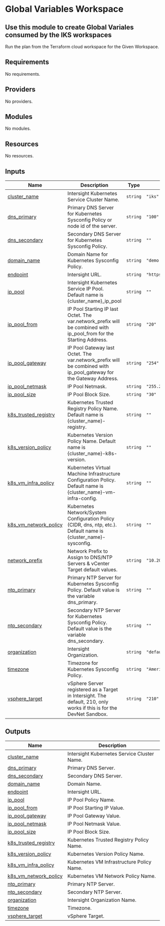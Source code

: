 # Global Variables Workspace

## Use this module to create Global Variales consumed by the IKS workspaces

Run the plan from the Terraform cloud workspace for the Given Workspace.

<!-- BEGINNING OF PRE-COMMIT-TERRAFORM DOCS HOOK -->
## Requirements

No requirements.

## Providers

No providers.

## Modules

No modules.

## Resources

No resources.

## Inputs

| Name | Description | Type | Default | Required |
|------|-------------|------|---------|:--------:|
| <a name="input_cluster_name"></a> [cluster\_name](#input\_cluster\_name) | Intersight Kubernetes Service Cluster Name. | `string` | `"iks"` | no |
| <a name="input_dns_primary"></a> [dns\_primary](#input\_dns\_primary) | Primary DNS Server for Kubernetes Sysconfig Policy or node id of the server. | `string` | `"100"` | no |
| <a name="input_dns_secondary"></a> [dns\_secondary](#input\_dns\_secondary) | Secondary DNS Server for Kubernetes Sysconfig Policy. | `string` | `""` | no |
| <a name="input_domain_name"></a> [domain\_name](#input\_domain\_name) | Domain Name for Kubernetes Sysconfig Policy. | `string` | `"demo.intra"` | no |
| <a name="input_endpoint"></a> [endpoint](#input\_endpoint) | Intersight URL. | `string` | `"https://intersight.com"` | no |
| <a name="input_ip_pool"></a> [ip\_pool](#input\_ip\_pool) | Intersight Kubernetes Service IP Pool.  Default name is {cluster\_name}\_ip\_pool | `string` | `""` | no |
| <a name="input_ip_pool_from"></a> [ip\_pool\_from](#input\_ip\_pool\_from) | IP Pool Starting IP last Octet.  The var.network\_prefix will be combined with ip\_pool\_from for the Starting Address. | `string` | `"20"` | no |
| <a name="input_ip_pool_gateway"></a> [ip\_pool\_gateway](#input\_ip\_pool\_gateway) | IP Pool Gateway last Octet.  The var.network\_prefix will be combined with ip\_pool\_gateway for the Gateway Address. | `string` | `"254"` | no |
| <a name="input_ip_pool_netmask"></a> [ip\_pool\_netmask](#input\_ip\_pool\_netmask) | IP Pool Netmask. | `string` | `"255.255.255.0"` | no |
| <a name="input_ip_pool_size"></a> [ip\_pool\_size](#input\_ip\_pool\_size) | IP Pool Block Size. | `string` | `"30"` | no |
| <a name="input_k8s_trusted_registry"></a> [k8s\_trusted\_registry](#input\_k8s\_trusted\_registry) | Kubernetes Trusted Registry Policy Name.  Default name is {cluster\_name}-registry. | `string` | `""` | no |
| <a name="input_k8s_version_policy"></a> [k8s\_version\_policy](#input\_k8s\_version\_policy) | Kubernetes Version Policy Name.  Default name is {cluster\_name}-k8s-version. | `string` | `""` | no |
| <a name="input_k8s_vm_infra_policy"></a> [k8s\_vm\_infra\_policy](#input\_k8s\_vm\_infra\_policy) | Kubernetes Virtual Machine Infrastructure Configuration Policy.  Default name is {cluster\_name}-vm-infra-config. | `string` | `""` | no |
| <a name="input_k8s_vm_network_policy"></a> [k8s\_vm\_network\_policy](#input\_k8s\_vm\_network\_policy) | Kubernetes Network/System Configuration Policy (CIDR, dns, ntp, etc.).  Default name is {cluster\_name}-sysconfig. | `string` | `""` | no |
| <a name="input_network_prefix"></a> [network\_prefix](#input\_network\_prefix) | Network Prefix to Assign to DNS/NTP Servers & vCenter Target default values. | `string` | `"10.200.0"` | no |
| <a name="input_ntp_primary"></a> [ntp\_primary](#input\_ntp\_primary) | Primary NTP Server for Kubernetes Sysconfig Policy.  Default value is the variable dns\_primary. | `string` | `""` | no |
| <a name="input_ntp_secondary"></a> [ntp\_secondary](#input\_ntp\_secondary) | Secondary NTP Server for Kubernetes Sysconfig Policy.  Default value is the variable dns\_secondary. | `string` | `""` | no |
| <a name="input_organization"></a> [organization](#input\_organization) | Intersight Organization. | `string` | `"default"` | no |
| <a name="input_timezone"></a> [timezone](#input\_timezone) | Timezone for Kubernetes Sysconfig Policy. | `string` | `"America/New_York"` | no |
| <a name="input_vsphere_target"></a> [vsphere\_target](#input\_vsphere\_target) | vSphere Server registered as a Target in Intersight.  The default, 210, only works if this is for the DevNet Sandbox. | `string` | `"210"` | no |

## Outputs

| Name | Description |
|------|-------------|
| <a name="output_cluster_name"></a> [cluster\_name](#output\_cluster\_name) | Intersight Kubernetes Service Cluster Name. |
| <a name="output_dns_primary"></a> [dns\_primary](#output\_dns\_primary) | Primary DNS Server. |
| <a name="output_dns_secondary"></a> [dns\_secondary](#output\_dns\_secondary) | Secondary DNS Server. |
| <a name="output_domain_name"></a> [domain\_name](#output\_domain\_name) | Domain Name. |
| <a name="output_endpoint"></a> [endpoint](#output\_endpoint) | Intersight URL. |
| <a name="output_ip_pool"></a> [ip\_pool](#output\_ip\_pool) | IP Pool Policy Name. |
| <a name="output_ip_pool_from"></a> [ip\_pool\_from](#output\_ip\_pool\_from) | IP Pool Starting IP Value. |
| <a name="output_ip_pool_gateway"></a> [ip\_pool\_gateway](#output\_ip\_pool\_gateway) | IP Pool Gateway Value. |
| <a name="output_ip_pool_netmask"></a> [ip\_pool\_netmask](#output\_ip\_pool\_netmask) | IP Pool Netmask Value. |
| <a name="output_ip_pool_size"></a> [ip\_pool\_size](#output\_ip\_pool\_size) | IP Pool Block Size. |
| <a name="output_k8s_trusted_registry"></a> [k8s\_trusted\_registry](#output\_k8s\_trusted\_registry) | Kubernetes Trusted Registry Policy Name. |
| <a name="output_k8s_version_policy"></a> [k8s\_version\_policy](#output\_k8s\_version\_policy) | Kubernetes Version Policy Name. |
| <a name="output_k8s_vm_infra_policy"></a> [k8s\_vm\_infra\_policy](#output\_k8s\_vm\_infra\_policy) | Kubernetes VM Infrastructure Policy Name. |
| <a name="output_k8s_vm_network_policy"></a> [k8s\_vm\_network\_policy](#output\_k8s\_vm\_network\_policy) | Kubernetes VM Network Policy Name. |
| <a name="output_ntp_primary"></a> [ntp\_primary](#output\_ntp\_primary) | Primary NTP Server. |
| <a name="output_ntp_secondary"></a> [ntp\_secondary](#output\_ntp\_secondary) | Secondary NTP Server. |
| <a name="output_organization"></a> [organization](#output\_organization) | Intersight Organization Name. |
| <a name="output_timezone"></a> [timezone](#output\_timezone) | Timezone. |
| <a name="output_vsphere_target"></a> [vsphere\_target](#output\_vsphere\_target) | vSphere Target. |
<!-- END OF PRE-COMMIT-TERRAFORM DOCS HOOK -->
